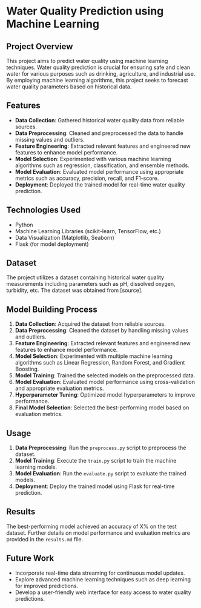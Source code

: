 
# Water Quality Prediction using Machine Learning

## Project Overview

This project aims to predict water quality using machine learning techniques. Water quality prediction is crucial for ensuring safe and clean water for various purposes such as drinking, agriculture, and industrial use. By employing machine learning algorithms, this project seeks to forecast water quality parameters based on historical data.

## Features

- **Data Collection**: Gathered historical water quality data from reliable sources.
- **Data Preprocessing**: Cleaned and preprocessed the data to handle missing values and outliers.
- **Feature Engineering**: Extracted relevant features and engineered new features to enhance model performance.
- **Model Selection**: Experimented with various machine learning algorithms such as regression, classification, and ensemble methods.
- **Model Evaluation**: Evaluated model performance using appropriate metrics such as accuracy, precision, recall, and F1-score.
- **Deployment**: Deployed the trained model for real-time water quality prediction.

## Technologies Used

- Python
- Machine Learning Libraries (scikit-learn, TensorFlow, etc.)
- Data Visualization (Matplotlib, Seaborn)
- Flask (for model deployment)

## Dataset

The project utilizes a dataset containing historical water quality measurements including parameters such as pH, dissolved oxygen, turbidity, etc. The dataset was obtained from [source].

## Model Building Process

1. **Data Collection**: Acquired the dataset from reliable sources.
2. **Data Preprocessing**: Cleaned the dataset by handling missing values and outliers.
3. **Feature Engineering**: Extracted relevant features and engineered new features to enhance model performance.
4. **Model Selection**: Experimented with multiple machine learning algorithms such as Linear Regression, Random Forest, and Gradient Boosting.
5. **Model Training**: Trained the selected models on the preprocessed data.
6. **Model Evaluation**: Evaluated model performance using cross-validation and appropriate evaluation metrics.
7. **Hyperparameter Tuning**: Optimized model hyperparameters to improve performance.
8. **Final Model Selection**: Selected the best-performing model based on evaluation metrics.

## Usage

1. **Data Preprocessing**: Run the `preprocess.py` script to preprocess the dataset.
2. **Model Training**: Execute the `train.py` script to train the machine learning models.
3. **Model Evaluation**: Run the `evaluate.py` script to evaluate the trained models.
4. **Deployment**: Deploy the trained model using Flask for real-time prediction.

## Results

The best-performing model achieved an accuracy of X% on the test dataset. Further details on model performance and evaluation metrics are provided in the `results.md` file.

## Future Work

- Incorporate real-time data streaming for continuous model updates.
- Explore advanced machine learning techniques such as deep learning for improved predictions.
- Develop a user-friendly web interface for easy access to water quality predictions.

